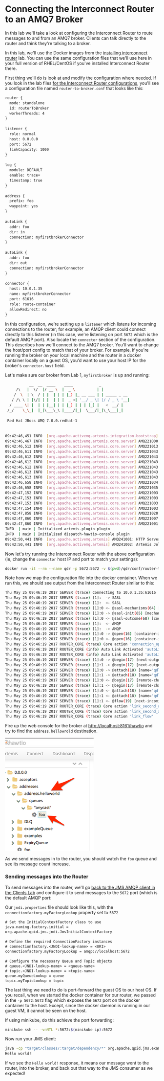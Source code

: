 # Connecting the Interconnect Router to an AMQ7 Broker

In this lab we'll take a look at configuring the Interconnect Router to route messages to and from an AMQ7 broker. Clients can talk directly to the router and think they're talking to a broker.

In this lab, we'll use the Docker images from the [installing interconnect router](./80-install-qdr.md) lab. You can use the same configuration files that we'll use here in your full version of RHEL/CentOS if you've installed Interconnect Router there.

First thing we'll do is look at and modify the configuration where needed. If you look in the lab files [for the Interconnect Router configurations](./qdr/conf), you'll see a configuration file named `router-to-broker.conf` that looks like this:


```xml
router {
  mode: standalone
  id: routerToBroker
  workerThreads: 4
}

listener {
  role: normal
  host: 0.0.0.0
  port: 5672
  linkCapacity: 1000
}

log {
  module: DEFAULT
  enable: trace+
  timestamp: true
}

address {
  prefix: foo
  waypoint: yes
}

autoLink {
  addr: foo
  dir: in
  connection: myfirstbrokerConnector
}

autoLink {
  addr: foo
  dir: out
  connection: myfirstbrokerConnector
}

connector {
  host: 10.0.1.35
  name: myfirstbrokerConnector
  port: 61616
  role: route-container
  allowRedirect: no
}


```

In this configuration, we're setting up a `listener` which listens for incoming connections to the router; for example, an AMQP client could connect directly to this listener (in this case, we're listening on port `5672` which is the default AMQP port). Also locate the `connector` section of the configuration. This describes how we'll connect to the AMQ7 broker. You'll want to change the host/port config to match that of your broker. For example, if you're running the broker on your local machine and the router in a docker container locally on a guest OS, you'd want to use your host IP for the broker's `connector.host` field.

Let's make sure our broker from Lab 1, `myfirstbroker` is up and running:

```bash
           __  __  ____    ____            _
     /\   |  \/  |/ __ \  |  _ \          | |
    /  \  | \  / | |  | | | |_) |_ __ ___ | | _____ _ __
   / /\ \ | |\/| | |  | | |  _ <| '__/ _ \| |/ / _ \ '__|
  / ____ \| |  | | |__| | | |_) | | | (_) |   <  __/ |
 /_/    \_\_|  |_|\___\_\ |____/|_|  \___/|_|\_\___|_|

 Red Hat JBoss AMQ 7.0.0.redhat-1


09:42:46,451 INFO  [org.apache.activemq.artemis.integration.bootstrap] AMQ101000: Starting ActiveMQ Artemis Server
09:42:46,467 INFO  [org.apache.activemq.artemis.core.server] AMQ221000: live Message Broker is starting with configuration Broker Configuration (clustered=false,journalDirectory=./data/journal,bindingsDirectory=./data/bindings,largeMessagesDirectory=./data/large-messages,pagingDirectory=./data/paging)
09:42:46,512 INFO  [org.apache.activemq.artemis.core.server] AMQ221013: Using NIO Journal
09:42:46,611 INFO  [org.apache.activemq.artemis.core.server] AMQ221043: Protocol module found: [artemis-server]. Adding protocol support for: CORE
09:42:46,612 INFO  [org.apache.activemq.artemis.core.server] AMQ221043: Protocol module found: [artemis-amqp-protocol]. Adding protocol support for: AMQP
09:42:46,612 INFO  [org.apache.activemq.artemis.core.server] AMQ221043: Protocol module found: [artemis-hornetq-protocol]. Adding protocol support for: HORNETQ
09:42:46,612 INFO  [org.apache.activemq.artemis.core.server] AMQ221043: Protocol module found: [artemis-mqtt-protocol]. Adding protocol support for: MQTT
09:42:46,613 INFO  [org.apache.activemq.artemis.core.server] AMQ221043: Protocol module found: [artemis-openwire-protocol]. Adding protocol support for: OPENWIRE
09:42:46,613 INFO  [org.apache.activemq.artemis.core.server] AMQ221043: Protocol module found: [artemis-stomp-protocol]. Adding protocol support for: STOMP
09:42:46,658 INFO  [org.apache.activemq.artemis.core.server] AMQ221034: Waiting indefinitely to obtain live lock
09:42:46,658 INFO  [org.apache.activemq.artemis.core.server] AMQ221035: Live Server Obtained live lock
09:42:47,152 INFO  [org.apache.activemq.artemis.core.server] AMQ221003: Deploying queue exampleQueue
09:42:47,153 INFO  [org.apache.activemq.artemis.core.server] AMQ221003: Deploying queue foo
09:42:47,153 INFO  [org.apache.activemq.artemis.core.server] AMQ221003: Deploying queue DLQ
09:42:47,154 INFO  [org.apache.activemq.artemis.core.server] AMQ221003: Deploying queue ExpiryQueue
09:42:47,858 INFO  [org.apache.activemq.artemis.core.server] AMQ221020: Started NIO Acceptor at 0.0.0.0:61616 for protocols [CORE,MQTT,AMQP,STOMP,HORNETQ,OPENWIRE]
09:42:47,860 INFO  [org.apache.activemq.artemis.core.server] AMQ221007: Server is now live
09:42:47,860 INFO  [org.apache.activemq.artemis.core.server] AMQ221001: Apache ActiveMQ Artemis Message Broker version 2.0.0.amq-700005-redhat-1 [0.0.0.0, nodeID=ae7bf278-35c4-11e7-97d9-0a0027000001] 
INFO  | main | Initialized artemis-plugin plugin
INFO  | main | Initialized dispatch-hawtio-console plugin
09:42:50,441 INFO  [org.apache.activemq.artemis] AMQ241001: HTTP Server started at http://localhost:8161
09:42:50,441 INFO  [org.apache.activemq.artemis] AMQ241002: Artemis Jolokia REST API available at http://localhost:8161/jolokia
```

Now let's try running the Interconnect Router with the above configuration (ie, change the `connector` host IP and port to match your settings):

```bash
docker run -it --rm --name qdr -p 5672:5672 -v $(pwd)/qdr/conf/router-to-broker.conf:/etc/qpid-dispatch/qdrouterd.conf ceposta/qdr 
```

Note how we map the configuration file into the docker container. When we run this, we should see output from the Interconnect Router similar to this:

```bash
Thu May 25 09:46:19 2017 SERVER (trace) Connecting to 10.0.1.35:61616
Thu May 25 09:46:19 2017 SERVER (trace) [1]:  -> SASL
Thu May 25 09:46:19 2017 SERVER (trace) [1]:  <- SASL
Thu May 25 09:46:19 2017 SERVER (trace) [1]:0 <- @sasl-mechanisms(64) [sasl-server-mechanisms=@PN_SYMBOL[:PLAIN, :ANONYMOUS]]
Thu May 25 09:46:19 2017 SERVER (trace) [1]:0 -> @sasl-init(65) [mechanism=:ANONYMOUS, initial-response=b"anonymous@0993bdacc124"]
Thu May 25 09:46:19 2017 SERVER (trace) [1]:0 <- @sasl-outcome(68) [code=0]
Thu May 25 09:46:19 2017 SERVER (trace) [1]:  <- AMQP
Thu May 25 09:46:19 2017 SERVER (trace) [1]:  -> AMQP
Thu May 25 09:46:19 2017 SERVER (trace) [1]:0 -> @open(16) [container-id="routerToBroker", hostname="10.0.1.35", max-frame-size=16384, channel-max=32767, idle-time-out=8000, offered-capabilities=:"ANONYMOUS-RELAY", properties={:product="qpid-dispatch-router", :version="0.8.0"}]
Thu May 25 09:46:19 2017 SERVER (trace) [1]:0 <- @open(16) [container-id="0.0.0.0", max-frame-size=4294967295, channel-max=65535, idle-time-out=30000, offered-capabilities=@PN_SYMBOL[:"sole-connection-for-container", :"DELAYED_DELIVERY", :"SHARED-SUBS", :"ANONYMOUS-RELAY"], properties={:product="apache-activemq-artemis", :version="2.0.0.amq-700005-redhat-1"}]
Thu May 25 09:46:19 2017 ROUTER_CORE (trace) Core action 'connection_opened'
Thu May 25 09:46:19 2017 ROUTER_CORE (info) Auto Link Activated 'autoLink/0' on connection myfirstbrokerConnector
Thu May 25 09:46:19 2017 ROUTER_CORE (info) Auto Link Activated 'autoLink/1' on connection myfirstbrokerConnector
Thu May 25 09:46:19 2017 SERVER (trace) [1]:0 -> @begin(17) [next-outgoing-id=0, incoming-window=2147483647, outgoing-window=2147483647]
Thu May 25 09:46:19 2017 SERVER (trace) [1]:1 -> @begin(17) [next-outgoing-id=0, incoming-window=2147483647, outgoing-window=2147483647]
Thu May 25 09:46:19 2017 SERVER (trace) [1]:0 -> @attach(18) [name="qdlink.nxYIQdO8Jvut7LX", handle=0, role=true, snd-settle-mode=2, rcv-settle-mode=0, source=@source(40) [address="foo", durable=0, expiry-policy=:"link-detach", timeout=0, dynamic=false], target=@target(41) [durable=0, timeout=0, dynamic=false], initial-delivery-count=0, max-message-size=0]
Thu May 25 09:46:19 2017 SERVER (trace) [1]:1 -> @attach(18) [name="qdlink.NqqnFJ7_SOW_EWu", handle=0, role=false, snd-settle-mode=2, rcv-settle-mode=0, source=@source(40) [durable=0, timeout=0, dynamic=false], target=@target(41) [address="foo", durable=0, expiry-policy=:"link-detach", timeout=0, dynamic=false], initial-delivery-count=0, max-message-size=0]
Thu May 25 09:46:19 2017 SERVER (trace) [1]:0 <- @begin(17) [remote-channel=0, next-outgoing-id=1, incoming-window=2147483647, outgoing-window=2147483647, handle-max=65535]
Thu May 25 09:46:19 2017 SERVER (trace) [1]:1 <- @begin(17) [remote-channel=1, next-outgoing-id=1, incoming-window=2147483647, outgoing-window=2147483647, handle-max=65535]
Thu May 25 09:46:19 2017 SERVER (trace) [1]:0 <- @attach(18) [name="qdlink.nxYIQdO8Jvut7LX", handle=0, role=false, snd-settle-mode=2, rcv-settle-mode=0, source=@source(40) [address="foo", durable=0, expiry-policy=:"link-detach"], target=@target(41) [], incomplete-unsettled=false, initial-delivery-count=0]
Thu May 25 09:46:19 2017 SERVER (trace) [1]:1 <- @attach(18) [name="qdlink.NqqnFJ7_SOW_EWu", handle=0, role=true, snd-settle-mode=2, rcv-settle-mode=0, source=@source(40) [], target=@target(41) [address="foo", durable=0, expiry-policy=:"link-detach"]]
Thu May 25 09:46:19 2017 SERVER (trace) [1]:1 <- @flow(19) [next-incoming-id=0, incoming-window=2147483647, next-outgoing-id=1, outgoing-window=2147483647, handle=0, delivery-count=0, link-credit=1000]
Thu May 25 09:46:19 2017 ROUTER_CORE (trace) Core action 'link_second_attach'
Thu May 25 09:46:19 2017 ROUTER_CORE (trace) Core action 'link_second_attach'
Thu May 25 09:46:19 2017 ROUTER_CORE (trace) Core action 'link_flow'
```

Fire up the web console for the broker at [http://localhost:8161/hawtio](http://localhost:8161/hawtio) and try to find the `address.hellowrold` destination. 

![](images/broker-to-router/helloworldaddress.png)

As we send messages in to the router, you should watch the `foo` queue and see its message count increase.

### Sending messages into the Router

To send messages into the router, we'll go [back to the JMS AMQP client in the Clients Lab](./20-clients.md) and configure it to send messages to the `5672` port (which is the default AMQP port:
 
 Our `jndi.properties` file should look like this, with the `connectionfactory.myFactoryLookup` property set to `5672`
 
 ```
 # Set the InitialContextFactory class to use
 java.naming.factory.initial = org.apache.qpid.jms.jndi.JmsInitialContextFactory
 
 # Define the required ConnectionFactory instances
 # connectionfactory.<JNDI-lookup-name> = <URI>
 connectionfactory.myFactoryLookup = amqp://localhost:5672
 
 # Configure the necessary Queue and Topic objects
 # queue.<JNDI-lookup-name> = <queue-name>
 # topic.<JNDI-lookup-name> = <topic-name>
 queue.myQueueLookup = queue
 topic.myTopicLookup = topic
 ```
 
The last thing we need to do is port-forward the guest OS to our host OS. If you recall, when we started the docker container for our router, we passed in the `-p 5672:5672` flag which exposes the `5672` port on the docker container to the host. Except, since the docker daemon is running in our guest VM, it cannot be seen on the host. 
 
If using minikube, do this achieve the port forwarding:

```bash
minikube ssh -- -vnNTL *:5672:$(minikube ip):5672 
```

Now run your JMS client:

```bash
java -cp "target/classes/:target/dependency/*" org.apache.qpid.jms.example.HelloWorld
Hello world!
```

If we see the `Hello world!` response, it means our message went to the router, into the broker, and back out that way to the JMS consumer as we expected! 
